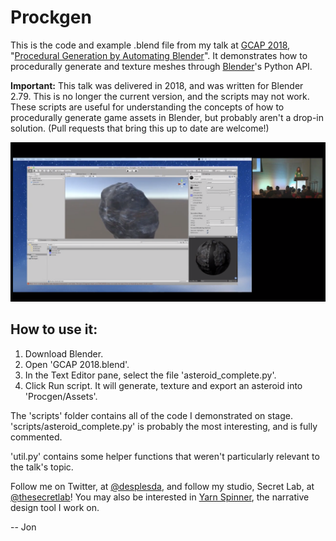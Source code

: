 # Prockgen

This is the code and example .blend file from my talk at [GCAP 2018](https://gcap.com.au), "[Procedural Generation by Automating Blender](https://www.youtube.com/watch?v=GWD-s24YKCE)". It demonstrates how to procedurally generate and texture meshes through [Blender](https://blender3d.org)'s Python API.

**Important:** This talk was delivered in 2018, and was written for Blender 2.79. This is no longer the current version, and the scripts may not work. These scripts are useful for understanding the concepts of how to procedurally generate game assets in Blender,  but probably aren't a drop-in solution. (Pull requests that bring this up to date are welcome!)

![A screenshot of the talk.](talk.png "A screenshot of the talk.")


## How to use it:

1. Download Blender.
2. Open 'GCAP 2018.blend'.
3. In the Text Editor pane, select the file 'asteroid_complete.py'.
4. Click Run script. It will generate, texture and export an asteroid into 'Procgen/Assets'.

The 'scripts' folder contains all of the code I demonstrated on stage. 'scripts/asteroid_complete.py' is probably the most interesting, and is fully commented.

'util.py' contains some helper functions that weren't particularly relevant to the talk's topic.

Follow me on Twitter, at [@desplesda](https://twitter.com/desplesda), and follow my studio, Secret Lab, at [@thesecretlab](https://twitter.com/thesecretlab)! You may also be interested in [Yarn Spinner](https://yarnspinner.dev), the narrative design tool I work on.

-- Jon

